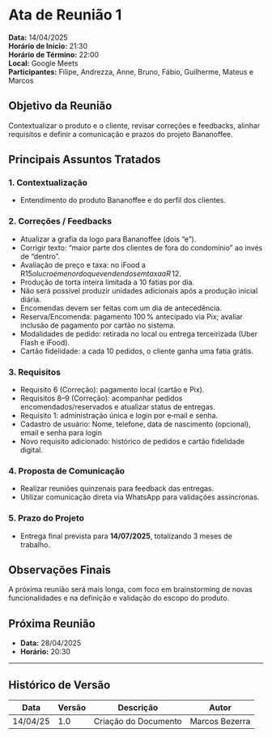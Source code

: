 # Ata de Reunião 1

**Data:** 14/04/2025  
**Horário de Início:** 21:30  
**Horário de Término:** 22:00  
**Local:** Google Meets  
**Participantes:** Filipe, Andrezza, Anne, Bruno, Fábio, Guilherme, Mateus e Marcos

## Objetivo da Reunião

Contextualizar o produto e o cliente, revisar correções e feedbacks, alinhar requisitos e definir a comunicação e prazos do projeto Bananoffee.

## Principais Assuntos Tratados

### 1. Contextualização

- Entendimento do produto Bananoffee e do perfil dos clientes.

### 2. Correções / Feedbacks

- Atualizar a grafia da logo para Bananoffee (dois “e”).
- Corrigir texto: “maior parte dos clientes de fora do condomínio” ao invés de “dentro”.
- Avaliação de preço e taxa: no iFood a R$ 15 o lucro é menor do que vendendo sem taxa a R$ 12.
- Produção de torta inteira limitada a 10 fatias por dia.
- Não será possível produzir unidades adicionais após a produção inicial diária.
- Encomendas devem ser feitas com um dia de antecedência.
- Reserva/Encomenda: pagamento 100 % antecipado via Pix; avaliar inclusão de pagamento por cartão no sistema.
- Modalidades de pedido: retirada no local ou entrega terceirizada (Uber Flash e iFood).
- Cartão fidelidade: a cada 10 pedidos, o cliente ganha uma fatia grátis.

### 3. Requisitos

- Requisito 6 (Correção): pagamento local (cartão e Pix).
- Requisitos 8–9 (Correção): acompanhar pedidos encomendados/reservados e atualizar status de entregas.
- Requisito 1: administração única e login por e‑mail e senha.
- Cadastro de usuário: Nome, telefone, data de nascimento (opcional), email e senha para login
- Novo requisito adicionado: histórico de pedidos e cartão fidelidade digital.

### 4. Proposta de Comunicação

- Realizar reuniões quinzenais para feedback das entregas.
- Utilizar comunicação direta via WhatsApp para validações assíncronas.

### 5. Prazo do Projeto

- Entrega final prevista para **14/07/2025**, totalizando 3 meses de trabalho.

## Observações Finais

A próxima reunião será mais longa, com foco em brainstorming de novas funcionalidades e na definição e validação do escopo do produto.

## Próxima Reunião

- **Data:** 28/04/2025
- **Horário:** 20:30

---

## Histórico de Versão

| Data     | Versão | Descrição            | Autor          |
| -------- | ------ | -------------------- | -------------- |
| 14/04/25 | 1.0    | Criação do Documento | Marcos Bezerra |
